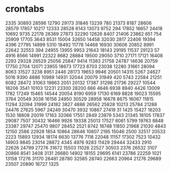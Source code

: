 # crontabs
2335
30893
28596
12790
29173
31846
13239
780
21373
8187
28606
28579
17857
10217
12333
28528
6143
13073
9752
294
17852
16657
24418
10692
9735
22178
26369
27873
32290
12626
8407
21406
23862
651
754
25909
17705
3643
8531
15004
32650
14458
32030
2817
22406
19394
4396
27795
14899
5310
18492
11778
14468
16930
30606
20852
8991
22642
32553
394
24955
13955
9953
21643
18143
29195
11537
29123
57
4916
8566
14991
22322
8682
28884
19500
29050
3710
27171
17121
16408
2293
29328
26529
25056
25847
9414
11383
21758
24787
14636
20759
17750
2704
12071
23955
18673
17723
8703
23038
12280
31661
28094
8063
31527
3238
8951
2446
28173
19653
9946
20501
14315
5267
24627
5016
9390
4886
10989
14931
32044
20079
31949
420
5743
22584
21251
6082
28472
31063
19863
2051
20132
17387
31298
21736
29227
10544
18206
3541
10103
12231
23300
28200
666
4646
6938
8940
4426
13009
1782
17249
15465
14544
20054
8190
6959
17130
6169
8828
19023
15595
3764
20549
3038
16156
24950
30529
28958
16678
8675
16067
11815
11294
32094
31999
24182
3827
4886
26562
25828
10213
25784
21288
24476
27625
5967
24249
30470
3932
10867
27419
31
1425
15427
16203
1530
18808
20019
17163
32066
17551
2849
23979
5343
21345
18105
17837
29087
7507
30432
16466
9926
19338
25013
17527
6061
5799
19763
8848
23387
29747
25470
9807
28452
2521
8742
18748
11850
21968
21030
4843
12150
2586
22928
1854
10864
28646
10807
2195
15046
2500
32517
20533
2223
15893
12934
18174
6630
13776
7118
22048
11157
17302
7523
10432
14903
9845
23014
28872
4345
4976
9283
11429
29444
32433
2910
22626
24799
27276
31672
15503
11026
22527
30503
2376
26532
3107
20866
8541
3408
3131
26680
14902
18155
29695
6141
23786
22259
1021
13158
17276
31170
28481
28780
32585
28740
22663
20964
21276
29689
23507
20890
18727
1325
